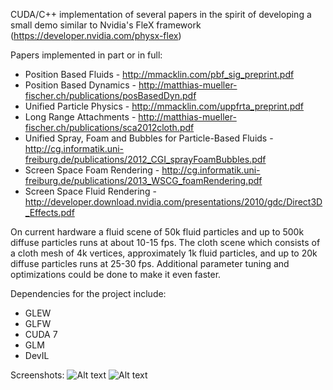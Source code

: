 CUDA/C++ implementation of several papers in the spirit of developing a small demo similar to Nvidia's FleX framework (https://developer.nvidia.com/physx-flex)

Papers implemented in part or in full:
  - Position Based Fluids - http://mmacklin.com/pbf_sig_preprint.pdf
  - Position Based Dynamics - http://matthias-mueller-fischer.ch/publications/posBasedDyn.pdf
  - Unified Particle Physics - http://mmacklin.com/uppfrta_preprint.pdf
  - Long Range Attachments - http://matthias-mueller-fischer.ch/publications/sca2012cloth.pdf
  - Unified Spray, Foam and Bubbles for Particle-Based Fluids - http://cg.informatik.uni-freiburg.de/publications/2012_CGI_sprayFoamBubbles.pdf
  - Screen Space Foam Rendering - http://cg.informatik.uni-freiburg.de/publications/2013_WSCG_foamRendering.pdf
  - Screen Space Fluid Rendering - http://developer.download.nvidia.com/presentations/2010/gdc/Direct3D_Effects.pdf
  
On current hardware a fluid scene of 50k fluid particles and up to 500k diffuse particles runs at about 10-15 fps. The cloth scene which consists of a cloth mesh of 4k vertices, approximately 1k fluid particles, and up to 20k diffuse particles runs at 25-30 fps. Additional parameter tuning and optimizations could be done to make it even faster.

Dependencies for the project include:
  - GLEW
  - GLFW
  - CUDA 7
  - GLM
  - DevIL


Screenshots:
![Alt text](/relative/path/to/img.jpg?raw=true "Fluid Scene")
![Alt text](/relative/path/to/img.jpg?raw=true "Cloth Scene")
